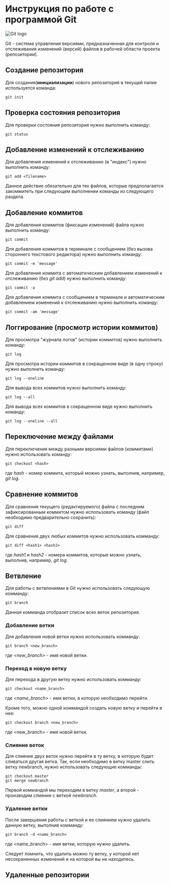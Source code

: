 # Инструкция по работе с программой Git

![Git logo](git-logo.png)

Git - система управления версиями, предназначенная для контроля и отслеживания изменений (версий) файлов в рабочей области проекта (репозитории).

## Создание репозитория

Для создания(**инициализации**) нового репозитория в текущей папке используется команда:

    git init

## Проверка состояния репозитория

Для проверки состояния репозитория нужно выполнить команду:

    git status

## Добавление изменений к отслеживанию

Для добавления изменений к отслеживанию (в "индекс") нужно выполнить команду:

    git add <filename>

Данное действие обязательно для тех файлов, которые предполагается закоммитеть при следующем выполнении команды из следующего раздела.

## Добавление коммитов

Для добавления коммитов (фиксации изменений) файла нужно выполнить команду:

    git commit

Для добавления коммитов в терминале с сообщением (без вызова стороннего текстового редактора) нужно выполнить команду:

    git commit -m 'message'

Для добавления коммита с автоматическим добавлением изменений к отслеживанию (без *git add*) нужно выполнить команду:

    git commit -a

Для добавления коммита с сообщением в терминале и автоматическим добавлением изменений к отслеживанию нужно выполнить команду:

    git commit -am 'message'

## Логгирование (просмотр истории коммитов)

Для просмотра "журнала логов" (истории коммитов) нужно выполнить команду:

    git log

Для просмотра истории коммитов в сокращенном виде (в одну строку) нужно выполнить команду:

    git log --oneline

Для вывода всех коммитов нужно выполнить команду:

    git log --all

Для вывода всех коммитов в сокращенном виде нужно выполнить команду:

    git log --oneline --all

## Переключение между файлами

Для переключения между разными версиями файлов (коммитами) нужно использовать команду:

    git checkout <hash>

где *hash* - номер коммита, который можно узнать, выполнив, например, *git log*.

## Сравнение коммитов

Для сравнения текущего (редактируемого) файла с последним зафиксированным коммитом нужно использовать команду (файл необходимо предварительно сохранить):

    git diff

Для сравнения двух любых коммитов нужно использовать комманду:

    git diff <hash1> <hash2>

где *hash1* и *hash2* - номера коммитов, которые можно узнать, выполнив, например, *git log*.

## Ветвление

Для работы с ветвлениями в Git нужно использовать следующую комманду:

    git branch

Данная комманда отобразит список всех веток репозитория.

### Добавление ветки

Для добавления новой ветки нужно использовать комманду:

    git branch <new_branch>

где *<new_branch>* - имя новой ветки.

### Переход в новую ветку

Для перехода в другую ветку нужно использовать комманду:

    git checkout <name_branch>

где *<name_branch>* - имя ветки, в которую необходимо перейти.

Кроме того, можно одной коммандой создать новую ветку и перейти в нее:

    git checkout branch <new_branch>

где <new_branch> - имя новой ветки.

### Слияние веток

Для слияние двух веток нужно перейти в ту ветку, в которую будет сливаться другая ветка. Так, если необходимо в ветку master слить ветку newbranch, нужно использовать следующие комманды:

    git checkout master
    git merge newbranch

Первой коммандой мы переходим в ветку *master*, а второй - производим слияние с веткой *newbranch*.

### Удаление ветки

После завершения работы с веткой и ее слиянием нужно удалить данную ветку, выполнив комманду:

    git branch -d <name_branch>

где <name_branch> - имя ветки, которую нужно удалить.

Следует помнить, что удалить можно ту ветку, у которой нет несохраненных изменений и на которой вы не находитесь.

## Удаленные репозитории